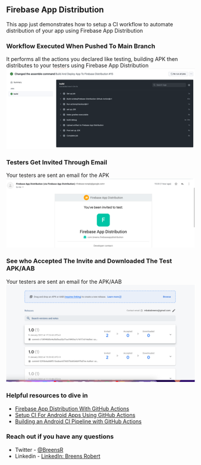## Firebase App Distribution
This app just demonstrates how to setup a CI workflow to automate distribution of your app using Firebase App Distribution

### Workflow Executed When Pushed To Main Branch
It performs all the actions you declared like testing, building APK then distributes to your testers using Firebase App Distribution
<img src="/images/successful.png">

### Testers Get Invited Through Email
Your testers are sent an email for the APK
<img src="/images/testinvitation.png">

### See who Accepted The Invite and Downloaded The Test APK/AAB
Your testers are sent an email for the APK/AAB
<img src="/images/download.png">

### Helpful resources to dive in
- [Firebase App Distribution With GitHub Actions](https://levelup.gitconnected.com/how-to-deploy-to-firebase-app-distribution-with-github-actions-ef2061725cd5)
- [Setup CI For Android Apps Using GitHub Actions](https://www.youtube.com/watch?v=K9w01h4-Wnc&list=PLEPZdzLLJH951c23xTdB2wpeSikkarDkk&index=11)
- [Building an Android CI Pipeline with GitHub Actions](https://www.youtube.com/watch?v=f3_bkhQRrtU&list=PLEPZdzLLJH951c23xTdB2wpeSikkarDkk&index=12)

### Reach out if you have any questions
* Twitter - [@BreensR](https://twitter.com/BreensR)
* Linkedin - [LinkedIn: Breens Robert](https://www.linkedin.com/in/breens-mbaka-b447781b9/)